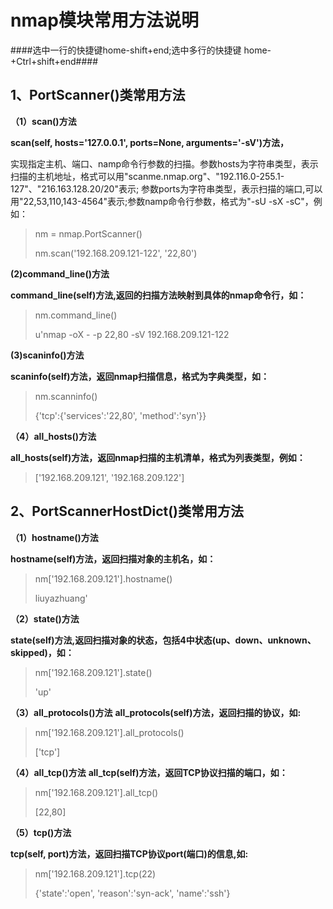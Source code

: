 # nmap模块常用方法说明 #
####选中一行的快捷键home-shift+end;选中多行的快捷键 home-+Ctrl+shift+end####
## 1、PortScanner()类常用方法 ##
**（1）scan()方法**

 **scan(self, hosts='127.0.0.1', ports=None, arguments='-sV')方法，**

  实现指定主机、端口、namp命令行参数的扫描。参数hosts为字符串类型，表示扫描的主机地址，格式可以用"scanme.nmap.org"、"192.116.0-255.1-127"、"216.163.128.20/20"表示; 参数ports为字符串类型，表示扫描的端口,可以用"22,53,110,143-4564"表示;参数namp命令行参数，格式为"-sU -sX -sC"，例如：

> nm = nmap.PortScanner()
>  
> nm.scan('192.168.209.121-122', '22,80')

**(2)command_line()方法**

**command_line(self)方法,返回的扫描方法映射到具体的nmap命令行，如：**
>nm.command_line()
>
>u'nmap -oX - -p 22,80 -sV 192.168.209.121-122

**(3)scaninfo()方法**

**scaninfo(self)方法，返回nmap扫描信息，格式为字典类型，如：**
> nm.scanninfo()
> 
> {'tcp':{'services':'22,80', 'method':'syn'}}

**（4）all_hosts()方法**

**all_hosts(self)方法，返回nmap扫描的主机清单，格式为列表类型，例如：**

> ['192.168.209.121', '192.168.209.122']
## 2、PortScannerHostDict()类常用方法 ##
**（1）hostname()方法**


**hostname(self)方法，返回扫描对象的主机名，如：**
> nm['192.168.209.121'].hostname()
> 
> liuyazhuang'


**（2）state()方法**

**state(self)方法,返回扫描对象的状态，包括4中状态(up、down、unknown、skipped)，如：**
>  nm['192.168.209.121'].state()
>  
> 'up'

**（3）all_protocols()方法**
**all_protocols(self)方法，返回扫描的协议，如:**
> nm['192.168.209.121'].all_protocols()
> 
> ['tcp']

**（4）all_tcp()方法**
**all_tcp(self)方法，返回TCP协议扫描的端口，如：**
> nm['192.168.209.121'].all_tcp()
> 
> [22,80]

**（5）tcp()方法**

**tcp(self, port)方法，返回扫描TCP协议port(端口)的信息,如:**

> nm['192.168.209.121'].tcp(22)
> 
> {'state':'open', 'reason':'syn-ack', 'name':'ssh'}
> 
